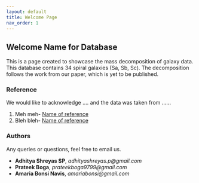 ```yaml
---
layout: default
title: Welcome Page
nav_order: 1
---
```


## Welcome Name for Database

This is a page created to showcase the mass decomposition of galaxy data. This database contains 34 spiral galaxies (Sa, Sb, Sc). The decomposition follows the work from our paper, which is yet to be published. 

### Reference

We would like to acknowledge .... and the data was taken from ......

1. Meh meh- [Name of reference](https://www.youtube.com/watch?v=L_jWHffIx5E)
2. Bleh bleh- [Name of reference](https://www.youtube.com/watch?v=L_jWHffIx5E)

### Authors

Any queries or questions, feel free to email us.
- **Adhitya Shreyas SP**, _adhityashreyas.p@gmail.com_ <link rel="shortcut icon" type="image/x-icon" href="favicon.ico">
- **Prateek Boga**, _prateekboga9799@gmail.com_
- **Amaria Bonsi Navis**, _amariabonsi@gmail.com_
